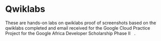 # Qwiklabs
These are  hands-on labs on qwiklabs  proof of screenshots based on the qwiklabs completed and email received for the Google Cloud Practice Project for the Google Africa Developer Scholarship Phase II   .
